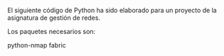 El siguiente código de Python ha sido elaborado para un proyecto de la asignatura de gestión de redes.

Los paquetes necesarios son:

python-nmap
fabric
